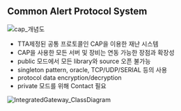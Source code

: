 ## Common Alert Protocol System

![cap_개념도](https://user-images.githubusercontent.com/62281279/76958774-acc8c280-695b-11ea-8c37-da3e44c1ec31.jpg)

- TTA제정된 공통 프로토콜인 CAP을 이용한 재난 시스템
- CAP을 사용한 모든 서버 및 장비는 연동 가능한 장점과 확장성
- public 모드에서 모든 library와 source 오픈 불가능
- singleton pattern, oracle, TCP/UDP/SERIAL 등의 사용
- protocol data encryption/decryption
- private 모드를 위해 Contact 필요

![IntegratedGateway_ClassDiagram](https://user-images.githubusercontent.com/62281279/76959776-a3405a00-695d-11ea-93a1-1b60384fc7a7.jpg)
